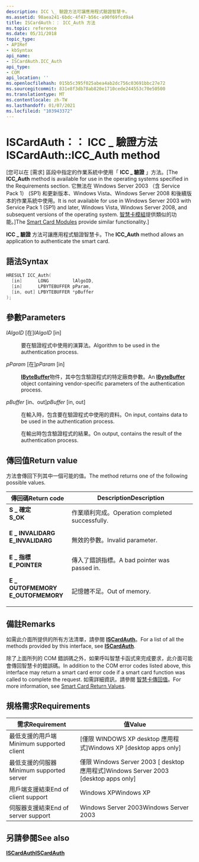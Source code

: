 ```yaml
---
description: ICC \_ 驗證方法可讓應用程式驗證智慧卡。
ms.assetid: 98aea241-6bdc-4f47-b56c-a90f69fcd9a4
title: ISCardAuth：： ICC_Auth 方法
ms.topic: reference
ms.date: 05/31/2018
topic_type:
- APIRef
- kbSyntax
api_name:
- ISCardAuth.ICC_Auth
api_type:
- COM
api_location: ''
ms.openlocfilehash: 015b5c395f025abea4ab2dc756c03691bbc27e72
ms.sourcegitcommit: 831e8f3db78ab820e1710cede244553c70e50500
ms.translationtype: MT
ms.contentlocale: zh-TW
ms.lasthandoff: 01/07/2021
ms.locfileid: "103943372"
---
```

# <a name="iscardauthicc_auth-method"></a><span data-ttu-id="f1f88-103">ISCardAuth：： ICC \_ 驗證方法</span><span class="sxs-lookup"><span data-stu-id="f1f88-103">ISCardAuth::ICC\_Auth method</span></span>

<span data-ttu-id="f1f88-104">\[您可以在 [需求] 區段中指定的作業系統中使用「 **ICC \_ 驗證** 」方法。</span><span class="sxs-lookup"><span data-stu-id="f1f88-104">\[The **ICC\_Auth** method is available for use in the operating systems specified in the Requirements section.</span></span> <span data-ttu-id="f1f88-105">它無法在 Windows Server 2003 （含 Service Pack 1） (SP1) 和更新版本、Windows Vista、Windows Server 2008 和後續版本的作業系統中使用。</span><span class="sxs-lookup"><span data-stu-id="f1f88-105">It is not available for use in Windows Server 2003 with Service Pack 1 (SP1) and later, Windows Vista, Windows Server 2008, and subsequent versions of the operating system.</span></span> <span data-ttu-id="f1f88-106">[智慧卡模組](/previous-versions/windows/desktop/secsmart/smart-card-modules)提供類似的功能。\]</span><span class="sxs-lookup"><span data-stu-id="f1f88-106">The [Smart Card Modules](/previous-versions/windows/desktop/secsmart/smart-card-modules) provide similar functionality.\]</span></span>

<span data-ttu-id="f1f88-107">**ICC \_ 驗證** 方法可讓應用程式驗證智慧卡。</span><span class="sxs-lookup"><span data-stu-id="f1f88-107">The **ICC\_Auth** method allows an application to authenticate the smart card.</span></span>

## <a name="syntax"></a><span data-ttu-id="f1f88-108">語法</span><span class="sxs-lookup"><span data-stu-id="f1f88-108">Syntax</span></span>


```C++
HRESULT ICC_Auth(
  [in]      LONG         lAlgoID,
  [in]      LPBYTEBUFFER pParam,
  [in, out] LPBYTEBUFFER *pBuffer
);
```



## <a name="parameters"></a><span data-ttu-id="f1f88-109">參數</span><span class="sxs-lookup"><span data-stu-id="f1f88-109">Parameters</span></span>

<dl> <dt>

<span data-ttu-id="f1f88-110">*lAlgoID* \[在\]</span><span class="sxs-lookup"><span data-stu-id="f1f88-110">*lAlgoID* \[in\]</span></span>
</dt> <dd>

<span data-ttu-id="f1f88-111">要在驗證程式中使用的演算法。</span><span class="sxs-lookup"><span data-stu-id="f1f88-111">Algorithm to be used in the authentication process.</span></span>

</dd> <dt>

<span data-ttu-id="f1f88-112">*pParam* \[在\]</span><span class="sxs-lookup"><span data-stu-id="f1f88-112">*pParam* \[in\]</span></span>
</dt> <dd>

<span data-ttu-id="f1f88-113">[**IByteBuffer**](ibytebuffer.md)物件，其中包含驗證程式的特定廠商參數。</span><span class="sxs-lookup"><span data-stu-id="f1f88-113">An [**IByteBuffer**](ibytebuffer.md) object containing vendor-specific parameters of the authentication process.</span></span>

</dd> <dt>

<span data-ttu-id="f1f88-114">*pBuffer* \[in、out\]</span><span class="sxs-lookup"><span data-stu-id="f1f88-114">*pBuffer* \[in, out\]</span></span>
</dt> <dd>

<span data-ttu-id="f1f88-115">在輸入時，包含要在驗證程式中使用的資料。</span><span class="sxs-lookup"><span data-stu-id="f1f88-115">On input, contains data to be used in the authentication process.</span></span>

<span data-ttu-id="f1f88-116">在輸出時包含驗證程式的結果。</span><span class="sxs-lookup"><span data-stu-id="f1f88-116">On output, contains the result of the authentication process.</span></span>

</dd> </dl>

## <a name="return-value"></a><span data-ttu-id="f1f88-117">傳回值</span><span class="sxs-lookup"><span data-stu-id="f1f88-117">Return value</span></span>

<span data-ttu-id="f1f88-118">方法會傳回下列其中一個可能的值。</span><span class="sxs-lookup"><span data-stu-id="f1f88-118">The method returns one of the following possible values.</span></span>



| <span data-ttu-id="f1f88-119">傳回碼</span><span class="sxs-lookup"><span data-stu-id="f1f88-119">Return code</span></span>                                                                                   | <span data-ttu-id="f1f88-120">Description</span><span class="sxs-lookup"><span data-stu-id="f1f88-120">Description</span></span>                                  |
|-----------------------------------------------------------------------------------------------|----------------------------------------------|
| <dl> <span data-ttu-id="f1f88-121"><dt>**S \_ 確定**</dt></span><span class="sxs-lookup"><span data-stu-id="f1f88-121"><dt>**S\_OK**</dt></span></span> </dl>          | <span data-ttu-id="f1f88-122">作業順利完成。</span><span class="sxs-lookup"><span data-stu-id="f1f88-122">Operation completed successfully.</span></span><br/> |
| <dl> <span data-ttu-id="f1f88-123"><dt>**E \_ INVALIDARG**</dt></span><span class="sxs-lookup"><span data-stu-id="f1f88-123"><dt>**E\_INVALIDARG**</dt></span></span> </dl>  | <span data-ttu-id="f1f88-124">無效的參數。</span><span class="sxs-lookup"><span data-stu-id="f1f88-124">Invalid parameter.</span></span><br/>                |
| <dl> <span data-ttu-id="f1f88-125"><dt>**E \_ 指標**</dt></span><span class="sxs-lookup"><span data-stu-id="f1f88-125"><dt>**E\_POINTER**</dt></span></span> </dl>     | <span data-ttu-id="f1f88-126">傳入了錯誤指標。</span><span class="sxs-lookup"><span data-stu-id="f1f88-126">A bad pointer was passed in.</span></span><br/>      |
| <dl> <span data-ttu-id="f1f88-127"><dt>**E \_ OUTOFMEMORY**</dt></span><span class="sxs-lookup"><span data-stu-id="f1f88-127"><dt>**E\_OUTOFMEMORY**</dt></span></span> </dl> | <span data-ttu-id="f1f88-128">記憶體不足。</span><span class="sxs-lookup"><span data-stu-id="f1f88-128">Out of memory.</span></span><br/>                    |



 

## <a name="remarks"></a><span data-ttu-id="f1f88-129">備註</span><span class="sxs-lookup"><span data-stu-id="f1f88-129">Remarks</span></span>

<span data-ttu-id="f1f88-130">如需此介面所提供的所有方法清單，請參閱 [**ISCardAuth**](iscardauth.md)。</span><span class="sxs-lookup"><span data-stu-id="f1f88-130">For a list of all the methods provided by this interface, see [**ISCardAuth**](iscardauth.md).</span></span>

<span data-ttu-id="f1f88-131">除了上面所列的 COM 錯誤碼之外，如果呼叫智慧卡函式來完成要求，此介面可能會傳回智慧卡的錯誤碼。</span><span class="sxs-lookup"><span data-stu-id="f1f88-131">In addition to the COM error codes listed above, this interface may return a smart card error code if a smart card function was called to complete the request.</span></span> <span data-ttu-id="f1f88-132">如需詳細資訊，請參閱 [智慧卡傳回值](authentication-return-values.md)。</span><span class="sxs-lookup"><span data-stu-id="f1f88-132">For more information, see [Smart Card Return Values](authentication-return-values.md).</span></span>

## <a name="requirements"></a><span data-ttu-id="f1f88-133">規格需求</span><span class="sxs-lookup"><span data-stu-id="f1f88-133">Requirements</span></span>



| <span data-ttu-id="f1f88-134">需求</span><span class="sxs-lookup"><span data-stu-id="f1f88-134">Requirement</span></span> | <span data-ttu-id="f1f88-135">值</span><span class="sxs-lookup"><span data-stu-id="f1f88-135">Value</span></span> |
|-------------------------------------|------------------------------------------------------|
| <span data-ttu-id="f1f88-136">最低支援的用戶端</span><span class="sxs-lookup"><span data-stu-id="f1f88-136">Minimum supported client</span></span><br/> | <span data-ttu-id="f1f88-137">\[僅限 WINDOWS XP desktop 應用程式\]</span><span class="sxs-lookup"><span data-stu-id="f1f88-137">Windows XP \[desktop apps only\]</span></span><br/>          |
| <span data-ttu-id="f1f88-138">最低支援的伺服器</span><span class="sxs-lookup"><span data-stu-id="f1f88-138">Minimum supported server</span></span><br/> | <span data-ttu-id="f1f88-139">僅限 Windows Server 2003 \[ desktop 應用程式\]</span><span class="sxs-lookup"><span data-stu-id="f1f88-139">Windows Server 2003 \[desktop apps only\]</span></span><br/> |
| <span data-ttu-id="f1f88-140">用戶端支援結束</span><span class="sxs-lookup"><span data-stu-id="f1f88-140">End of client support</span></span><br/>    | <span data-ttu-id="f1f88-141">Windows XP</span><span class="sxs-lookup"><span data-stu-id="f1f88-141">Windows XP</span></span><br/>                                |
| <span data-ttu-id="f1f88-142">伺服器支援結束</span><span class="sxs-lookup"><span data-stu-id="f1f88-142">End of server support</span></span><br/>    | <span data-ttu-id="f1f88-143">Windows Server 2003</span><span class="sxs-lookup"><span data-stu-id="f1f88-143">Windows Server 2003</span></span><br/>                       |



## <a name="see-also"></a><span data-ttu-id="f1f88-144">另請參閱</span><span class="sxs-lookup"><span data-stu-id="f1f88-144">See also</span></span>

<dl> <dt>

[<span data-ttu-id="f1f88-145">**ISCardAuth**</span><span class="sxs-lookup"><span data-stu-id="f1f88-145">**ISCardAuth**</span></span>](iscardauth.md)
</dt> </dl>

 

 
